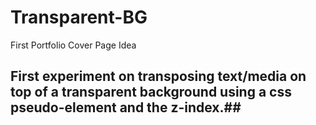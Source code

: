 # Transparent-BG
First Portfolio Cover Page Idea
## First experiment on transposing text/media on top of a transparent background using a css pseudo-element and the z-index.##
